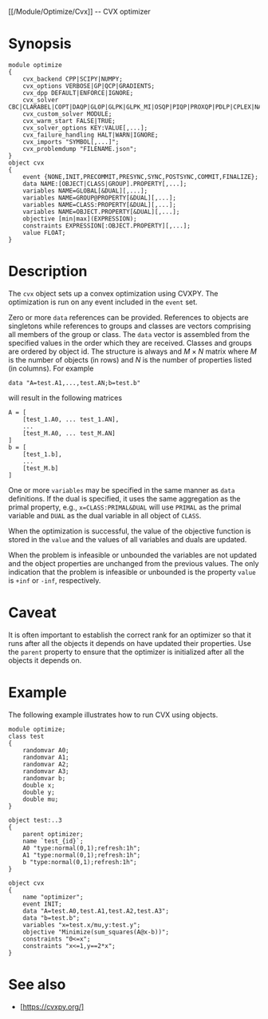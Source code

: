 [[/Module/Optimize/Cvx]] -- CVX optimizer

# Synopsis

~~~
module optimize
{
    cvx_backend CPP|SCIPY|NUMPY;
    cvx_options VERBOSE|GP|QCP|GRADIENTS;
    cvx_dpp DEFAULT|ENFORCE|IGNORE;
    cvx_solver CBC|CLARABEL|COPT|DAQP|GLOP|GLPK|GLPK_MI|OSQP|PIQP|PROXQP|PDLP|CPLEX|NAG|ECOS|GUROBI|MOSEK|CVXOPT|DSPA|SCS|SCIP|XPRESS|SCIPY|CUSTOM;
    cvx_custom_solver MODULE;
    cvx_warm_start FALSE|TRUE;
    cvx_solver_options KEY:VALUE[,...];
    cvx_failure_handling HALT|WARN|IGNORE;
    cvx_imports "SYMBOL[,...]";
    cvx_problemdump "FILENAME.json";
}
object cvx
{
    event {NONE,INIT,PRECOMMIT,PRESYNC,SYNC,POSTSYNC,COMMIT,FINALIZE};
    data NAME:[OBJECT|CLASS|GROUP].PROPERTY[,...];
    variables NAME=GLOBAL[&DUAL][,...];
    variables NAME=GROUP@PROPERTY[&DUAL][,...];
    variables NAME=CLASS:PROPERTY[&DUAL][,...];
    variables NAME=OBJECT.PROPERTY[&DUAL][,...];
    objective [min|max](EXPRESSION);
    constraints EXPRESSION[:OBJECT.PROPERTY][,...];
    value FLOAT;
}
~~~

# Description

The `cvx` object sets up a convex optimization using CVXPY.  The optimization
is run on any event included in the `event` set.  

Zero or more `data` references can be provided. References to objects are
singletons while references to groups and classes are vectors comprising all
members of the group or class. The `data` vector is assembled from the
specified values in the order which they are received. Classes and groups are
ordered by object id. The structure is always and $M \times N$ matrix where
$M$ is the number of objects (in rows) and $N$ is the number of properties
listed (in columns).  For example

    data "A=test.A1,...,test.AN;b=test.b"

will result in the following matrices

    A = [
        [test_1.A0, ... test_1.AN],
        ...
        [test_M.A0, ... test_M.AN]
    ]
    b = [
        [test_1.b],
        ...
        [test_M.b]
    ]


One or more `variables` may be specified in the same manner as `data`
definitions. If the dual is specified, it uses the same aggregation as the
primal property, e.g., `x=CLASS:PRIMAL&DUAL` will use `PRIMAL` as the primal
variable and `DUAL` as the dual variable in all object of `CLASS`. 

When the optimization is successful, the value of the objective function is
stored in the `value` and the values of all variables and duals are updated.


When the problem is infeasible or unbounded the variables are not updated and
the object properties are unchanged from the previous values. The only
indication that the problem is infeasible or unbounded is the property
`value` is `+inf` or `-inf`, respectively.

# Caveat

It is often important to establish the correct rank for an optimizer so that
it runs after all the objects it depends on have updated their properties.
Use the `parent` property to ensure that the optimizer is initialized after
all the objects it depends on.

# Example

The following example illustrates how to run CVX using objects.

~~~
module optimize;
class test
{
    randomvar A0;
    randomvar A1;
    randomvar A2;
    randomvar A3;
    randomvar b;
    double x;
    double y;
    double mu;
}

object test:..3
{
    parent optimizer;
    name `test_{id}`;
    A0 "type:normal(0,1);refresh:1h";
    A1 "type:normal(0,1);refresh:1h";
    b "type:normal(0,1);refresh:1h";
}

object cvx 
{
    name "optimizer";
    event INIT;
    data "A=test.A0,test.A1,test.A2,test.A3";
    data "b=test.b";
    variables "x=test.x/mu,y:test.y";
    objective "Minimize(sum_squares(A@x-b))";
    constraints "0<=x";
    constraints "x<=1,y==2*x";
}
~~~

# See also 

* [https://cvxpy.org/]